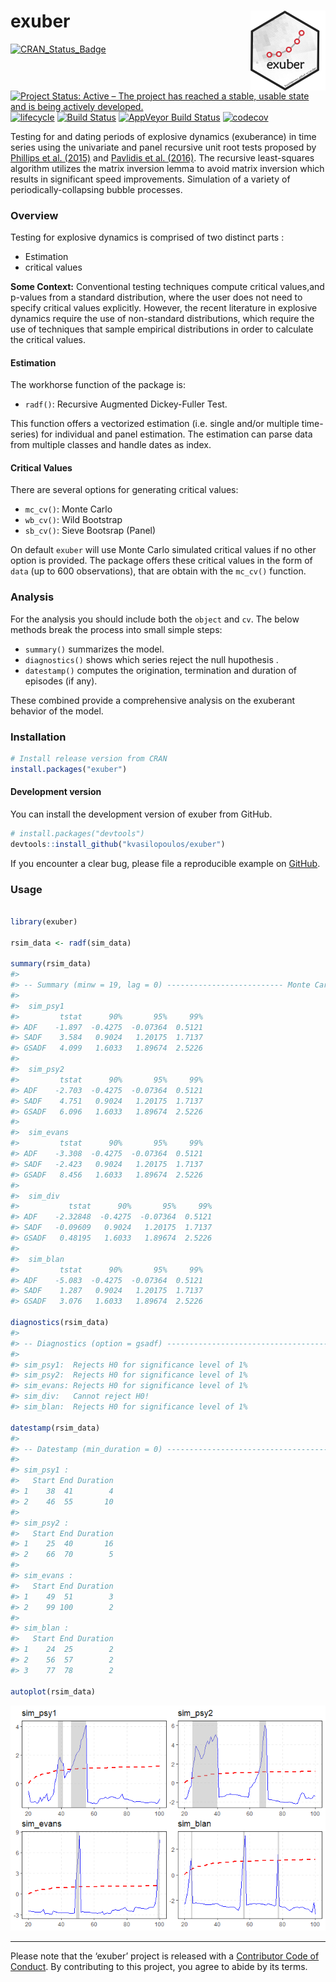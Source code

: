 
<!-- README.md is generated from README.Rmd. Please edit that file -->

# exuber <a href='https://kvasilopoulos.github.io/exuber'><img src='man/figures/logo.png' align="right" height="127.5" /></a>

[![CRAN\_Status\_Badge](http://www.r-pkg.org/badges/version/exuber)](https://cran.r-project.org/package=exuber)
[![Project Status: Active – The project has reached a stable, usable
state and is being actively
developed.](https://www.repostatus.org/badges/latest/active.svg)](https://www.repostatus.org/#active)
[![lifecycle](https://img.shields.io/badge/lifecycle-maturing-blue.svg)](https://www.tidyverse.org/lifecycle/#maturing)
[![Build
Status](https://travis-ci.org/kvasilopoulos/exuber.svg?branch=master)](https://travis-ci.org/kvasilopoulos/exuber)
[![AppVeyor Build
Status](https://ci.appveyor.com/api/projects/status/github/kvasilopoulos/exuber?branch=master&svg=true)](https://ci.appveyor.com/project/kvasilopoulos/exuber)
[![codecov](https://codecov.io/gh/kvasilopoulos/exuber/branch/master/graph/badge.svg)](https://codecov.io/gh/kvasilopoulos/exuber)

Testing for and dating periods of explosive dynamics (exuberance) in
time series using the univariate and panel recursive unit root tests
proposed by [Phillips et al. (2015)](https://doi.org/10.1111/iere.12132)
and [Pavlidis et al. (2016)](https://doi.org/10.1007/s11146-015-9531-2).
The recursive least-squares algorithm utilizes the matrix inversion
lemma to avoid matrix inversion which results in significant speed
improvements. Simulation of a variety of periodically-collapsing bubble
processes.

### Overview

Testing for explosive dynamics is comprised of two distinct parts :

  - Estimation
  - critical values

**Some Context:** Conventional testing techniques compute critical
values,and p-values from a standard distribution, where the user does
not need to specify critical values explicitly. However, the recent
literature in explosive dynamics require the use of non-standard
distributions, which require the use of techniques that sample empirical
distributions in order to calculate the critical values.

#### Estimation

The workhorse function of the package is:

  - `radf()`: Recursive Augmented Dickey-Fuller Test.

This function offers a vectorized estimation (i.e. single and/or
multiple time-series) for individual and panel estimation. The
estimation can parse data from multiple classes and handle dates as
index.

#### Critical Values

There are several options for generating critical values:

  - `mc_cv()`: Monte Carlo
  - `wb_cv()`: Wild Bootstrap
  - `sb_cv()`: Sieve Bootsrap (Panel)

On default `exuber` will use Monte Carlo simulated critical values if no
other option is provided. The package offers these critical values in
the form of `data` (up to 600 observations), that are obtain with the
`mc_cv()` function.

### Analysis

For the analysis you should include both the `object` and `cv`. The
below methods break the process into small simple steps:

  - `summary()` summarizes the model.
  - `diagnostics()` shows which series reject the null hupothesis .
  - `datestamp()` computes the origination, termination and duration of
    episodes (if any).

These combined provide a comprehensive analysis on the exuberant
behavior of the model.

### Installation

``` r
# Install release version from CRAN
install.packages("exuber")
```

#### Development version

You can install the development version of exuber from GitHub.

``` r
# install.packages("devtools")
devtools::install_github("kvasilopoulos/exuber")
```

If you encounter a clear bug, please file a reproducible example on
[GitHub](https://github.com/kvasilopoulos/exuber/issues).

### Usage

``` r

library(exuber)

rsim_data <- radf(sim_data)

summary(rsim_data)
#> 
#> -- Summary (minw = 19, lag = 0) -------------------------- Monte Carlo (nrep = 2000) --
#> 
#>  sim_psy1 
#>         tstat      90%       95%     99%
#> ADF    -1.897  -0.4275  -0.07364  0.5121
#> SADF    3.584   0.9024   1.20175  1.7137
#> GSADF   4.099   1.6033   1.89674  2.5226
#> 
#>  sim_psy2 
#>         tstat      90%       95%     99%
#> ADF    -2.703  -0.4275  -0.07364  0.5121
#> SADF    4.751   0.9024   1.20175  1.7137
#> GSADF   6.096   1.6033   1.89674  2.5226
#> 
#>  sim_evans 
#>         tstat      90%       95%     99%
#> ADF    -3.308  -0.4275  -0.07364  0.5121
#> SADF   -2.423   0.9024   1.20175  1.7137
#> GSADF   8.456   1.6033   1.89674  2.5226
#> 
#>  sim_div 
#>           tstat      90%       95%     99%
#> ADF    -2.32848  -0.4275  -0.07364  0.5121
#> SADF   -0.09609   0.9024   1.20175  1.7137
#> GSADF   0.48195   1.6033   1.89674  2.5226
#> 
#>  sim_blan 
#>         tstat      90%       95%     99%
#> ADF    -5.083  -0.4275  -0.07364  0.5121
#> SADF    1.287   0.9024   1.20175  1.7137
#> GSADF   3.076   1.6033   1.89674  2.5226

diagnostics(rsim_data)
#> 
#> -- Diagnostics (option = gsadf) ---------------------------------------- Monte Carlo --
#> 
#> sim_psy1:  Rejects H0 for significance level of 1% 
#> sim_psy2:  Rejects H0 for significance level of 1% 
#> sim_evans: Rejects H0 for significance level of 1% 
#> sim_div:   Cannot reject H0! 
#> sim_blan:  Rejects H0 for significance level of 1%

datestamp(rsim_data)
#> 
#> -- Datestamp (min_duration = 0) ---------------------------------------- Monte Carlo --
#> 
#> sim_psy1 :
#>   Start End Duration
#> 1    38  41        4
#> 2    46  55       10
#> 
#> sim_psy2 :
#>   Start End Duration
#> 1    25  40       16
#> 2    66  70        5
#> 
#> sim_evans :
#>   Start End Duration
#> 1    49  51        3
#> 2    99 100        2
#> 
#> sim_blan :
#>   Start End Duration
#> 1    24  25        2
#> 2    56  57        2
#> 3    77  78        2

autoplot(rsim_data)
```

![](man/figures/usage-1.png)<!-- -->

-----

Please note that the ‘exuber’ project is released with a [Contributor
Code of
Conduct](https://kvasilopoulos.github.io/exuber/CODE_OF_CONDUCT). By
contributing to this project, you agree to abide by its terms.
